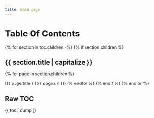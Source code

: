```yaml
---
title: main page
---
```


[comment]: <> (Here, the use of `toc` global attribute is demonstrated to render a TOC)
[comment]: <> (Note how the `weight` page attribute is used to order the pages)
# Table Of Contents
{% for section in toc.children -%}
{% if section.children %}
## {{ section.title | capitalize }}
  {% for page in section.children %}

  [{{ page.title }}]({{ page.url }})
  {% endfor %}
{% endif %}
{% endfor %}

## Raw TOC
[comment]: <> (here's a raw view of the full TOC)
{{ toc | dump }}
